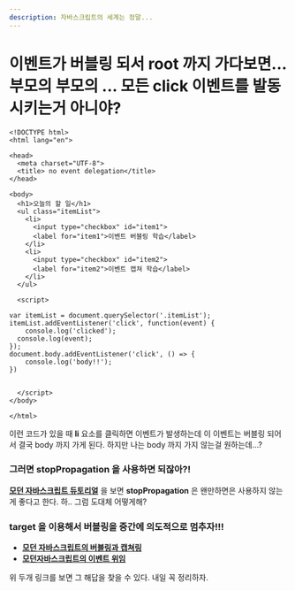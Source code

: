 ```yaml
---
description: 자바스크립트의 세계는 정말...
---
```


# 이벤트가 버블링 되서 root 까지 가다보면... 부모의 부모의 ... 모든 click 이벤트를 발동시키는거 아니야?

```markup
<!DOCTYPE html>
<html lang="en">

<head>
  <meta charset="UTF-8">
  <title> no event delegation</title>
</head>

<body>
  <h1>오늘의 할 일</h1>
  <ul class="itemList">
    <li>
      <input type="checkbox" id="item1">
      <label for="item1">이벤트 버블링 학습</label>
    </li>
    <li>
      <input type="checkbox" id="item2">
      <label for="item2">이벤트 캡쳐 학습</label>
    </li>
  </ul>

  <script>

var itemList = document.querySelector('.itemList');
itemList.addEventListener('click', function(event) {
    console.log('clicked');
  console.log(event);
});
document.body.addEventListener('click', () => {
    console.log('body!!');
})


  </script>
</body>

</html>
```

이런 코드가 있을 때 **li** 요소를 클릭하면 이벤트가 발생하는데 이 이벤트는 버블링 되어서 결국 body 까지 가게 된다. 하지만 나는 body 까지 가지 않는걸 원하는데...?

### 그러면 **stopPropagation** 을 사용하면 되잖아?!

[**모던 자바스크립트 듀토리얼**](https://ko.javascript.info/bubbling-and-capturing) 을 보면 **stopPropagation** 은 왠만하면은 사용하지 않는게 좋다고 한다. 하.. 그럼 도대체 어떻게해?

### target 을 이용해서 버블링을 중간에 의도적으로 멈추자!!!

* [**모던 자바스크립트의 버블링과 캡쳐링**](https://ko.javascript.info/bubbling-and-capturing)
* [**모던자바스크립트의 이벤트 위임**](https://ko.javascript.info/event-delegation)

위 두개 링크를 보면 그 해답을 찾을 수 있다. 내일 꼭 정리하자.

